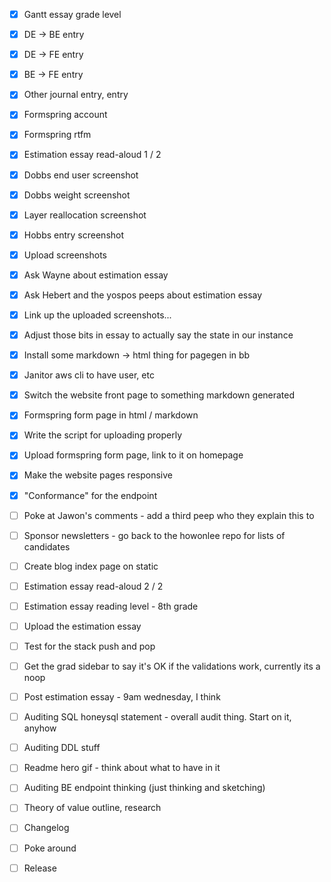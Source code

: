 - [x] Gantt essay grade level
- [x] DE -> BE entry
- [x] DE -> FE entry
- [x] BE -> FE entry
- [x] Other journal entry, entry

- [x] Formspring account
- [x] Formspring rtfm
- [x] Estimation essay read-aloud 1 / 2
- [x] Dobbs end user screenshot
- [x] Dobbs weight screenshot
- [x] Layer reallocation screenshot
- [x] Hobbs entry screenshot
- [x] Upload screenshots

- [x] Ask Wayne about estimation essay
- [x] Ask Hebert and the yospos peeps about estimation essay
- [x] Link up the uploaded screenshots...
- [x] Adjust those bits in essay to actually say the state in our instance

- [x] Install some markdown -> html thing for pagegen in bb
- [x] Janitor aws cli to have user, etc
- [x] Switch the website front page to something markdown generated
- [x] Formspring form page in html / markdown
- [x] Write the script for uploading properly
- [x] Upload formspring form page, link to it on homepage
- [x] Make the website pages responsive
- [x] "Conformance" for the endpoint

- [ ] Poke at Jawon's comments - add a third peep who they explain this to
- [ ] Sponsor newsletters - go back to the howonlee repo for lists of candidates
- [ ] Create blog index page on static
- [ ] Estimation essay read-aloud 2 / 2
- [ ] Estimation essay reading level - 8th grade
- [ ] Upload the estimation essay
- [ ] Test for the stack push and pop
- [ ] Get the grad sidebar to say it's OK if the validations work, currently its a noop

- [ ] Post estimation essay - 9am wednesday, I think
- [ ] Auditing SQL honeysql statement - overall audit thing. Start on it, anyhow
- [ ] Auditing DDL stuff
- [ ] Readme hero gif - think about what to have in it

- [ ] Auditing BE endpoint thinking (just thinking and sketching)
- [ ] Theory of value outline, research
- [ ] Changelog
- [ ] Poke around
- [ ] Release
